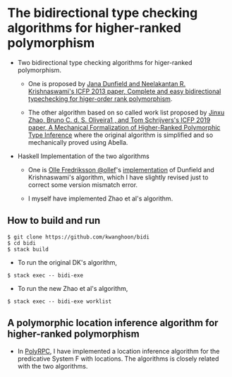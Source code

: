 # The bidirectional type checking algorithms for higher-ranked polymorphism

- Two bidirectional type checking algorithms for higer-ranked polymorphism.

  * One is proposed by [Jana Dunfield and Neelakantan R. Krishnaswami's ICFP 2013 paper, Complete and easy bidirectional typechecking for higer-order rank polymorphism](https://research.cs.queensu.ca/home/jana/papers/bidir/). 

  * The other algorithm based on so called work list proposed by [Jinxu Zhao, Bruno C. d. S. Oliveira1 , and Tom Schrijvers's ICFP 2019 paper, A Mechanical Formalization of Higher-Ranked Polymorphic Type Inference](https://i.cs.hku.hk/~bruno/papers/icfp2019.pdf) where the original algorithm is simplified and so mechanically proved using Abella. 


- Haskell Implementation of the two algorithms

  * One is [Olle Fredriksson @ollef](https://ollef.github.io/blog/)'s
    [implementation](https://github.com/ollef/Bidirectional) of
    Dunfield and Krishnaswami's algorithm, which I have slightly
    revised just to correct some version mismatch error.

  * I myself have implemented Zhao et al's algorithm. 


## How to build and run

```
$ git clone https://github.com/kwanghoon/bidi
$ cd bidi
$ stack build

```

- To run the original DK's algorithm,

```
$ stack exec -- bidi-exe
```

- To run the new Zhao et al's algorithm,

```
$ stack exec -- bidi-exe worklist
```

## A polymorphic location inference algorithm for higher-ranked polymorphism

- In [PolyRPC](https://github.com/kwanghoon/polyrpc), I have
  implemented a location inference algorithm for the predicative
  System F with locations. The algorithms is closely related with the
  two algorithms.
